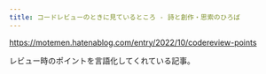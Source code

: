 ```yaml
---
title: コードレビューのときに見ているところ - 詩と創作・思索のひろば
---
```


https://motemen.hatenablog.com/entry/2022/10/codereview-points

レビュー時のポイントを言語化してくれている記事。

